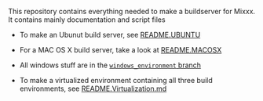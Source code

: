 This repository contains everything needed to make a buildserver for Mixxx.
It contains mainly documentation and script files

* To make an Ubunut build server, see [README.UBUNTU](blob/master/README.UBUNTU)
* For a MAC OS X build server, take a look at [README.MACOSX](blob/master/README.MACOSX)
* All windows stuff are in the [`windows_environment` branch](tree/windows_environment)

* To make a virtualized environment containing all three build environments, see [README.Virtualization.md](blob/master/README.Virtualization.md)
